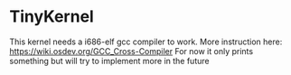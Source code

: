 # TinyKernel
This kernel needs a i686-elf gcc compiler to work. More instruction here: https://wiki.osdev.org/GCC_Cross-Compiler
For now it only prints something but will try to implement more in the future
